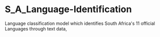 # S_A_Language-Identification
Language classification model which identifies South Africa's 11 official Languages through text data,
